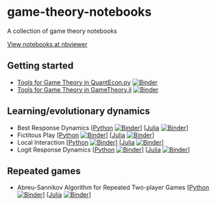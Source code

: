 # game-theory-notebooks
A collection of game theory notebooks

[View notebooks at nbviewer](https://nbviewer.jupyter.org/github/QuantEcon/game-theory-notebooks/)

## Getting started

* [Tools for Game Theory in QuantEcon.py](https://nbviewer.jupyter.org/github/QuantEcon/game-theory-notebooks/blob/main/game_theory_py.ipynb)
  [![Binder](https://mybinder.org/badge_logo.svg)](https://mybinder.org/v2/gh/QuantEcon/game-theory-notebooks/main?labpath=game_theory_py.ipynb)
* [Tools for Game Theory in GameTheory.jl](https://nbviewer.jupyter.org/github/QuantEcon/game-theory-notebooks/blob/main/game_theory_jl.ipynb)
  [![Binder](https://mybinder.org/badge_logo.svg)](https://mybinder.org/v2/gh/QuantEcon/game-theory-notebooks/main?labpath=game_theory_jl.ipynb)

## Learning/evolutionary dynamics

* Best Response Dynamics
  [[Python](https://nbviewer.org/github/QuantEcon/game-theory-notebooks/blob/main/brd_py.ipynb)
   [![Binder](https://mybinder.org/badge_logo.svg)](https://mybinder.org/v2/gh/QuantEcon/game-theory-notebooks/main?labpath=brd_py.ipynb)]
  [[Julia](https://nbviewer.org/github/QuantEcon/game-theory-notebooks/blob/main/brd_jl.ipynb)
   [![Binder](https://mybinder.org/badge_logo.svg)](https://mybinder.org/v2/gh/QuantEcon/game-theory-notebooks/main?labpath=brd_jl.ipynb)]
* Fictitous Play
  [[Python](https://nbviewer.org/github/QuantEcon/game-theory-notebooks/blob/main/fictplay_py.ipynb)
   [![Binder](https://mybinder.org/badge_logo.svg)](https://mybinder.org/v2/gh/QuantEcon/game-theory-notebooks/main?labpath=fictplay_py.ipynb)]
  [[Julia](https://nbviewer.org/github/QuantEcon/game-theory-notebooks/blob/main/fictplay_jl.ipynb)
   [![Binder](https://mybinder.org/badge_logo.svg)](https://mybinder.org/v2/gh/QuantEcon/game-theory-notebooks/main?labpath=fictplay_jl.ipynb)]
* Local Interaction
  [[Python](https://nbviewer.org/github/QuantEcon/game-theory-notebooks/blob/main/localint_py.ipynb)
   [![Binder](https://mybinder.org/badge_logo.svg)](https://mybinder.org/v2/gh/QuantEcon/game-theory-notebooks/main?labpath=localint_py.ipynb)]
  [[Julia](https://nbviewer.org/github/QuantEcon/game-theory-notebooks/blob/main/localint_jl.ipynb)
   [![Binder](https://mybinder.org/badge_logo.svg)](https://mybinder.org/v2/gh/QuantEcon/game-theory-notebooks/main?labpath=localint_jl.ipynb)]
* Logit Response Dynamics
  [[Python](https://nbviewer.org/github/QuantEcon/game-theory-notebooks/blob/main/logitdyn_py.ipynb)
   [![Binder](https://mybinder.org/badge_logo.svg)](https://mybinder.org/v2/gh/QuantEcon/game-theory-notebooks/main?labpath=logitdyn_py.ipynb)]
  [[Julia](https://nbviewer.org/github/QuantEcon/game-theory-notebooks/blob/main/logitdyn_jl.ipynb)
   [![Binder](https://mybinder.org/badge_logo.svg)](https://mybinder.org/v2/gh/QuantEcon/game-theory-notebooks/main?labpath=logitdyn_jl.ipynb)]

## Repeated games

* Abreu-Sannikov Algorithm for Repeated Two-player Games
  [[Python](https://nbviewer.jupyter.org/github/QuantEcon/game-theory-notebooks/blob/main/as_py.ipynb)
   [![Binder](https://mybinder.org/badge_logo.svg)](https://mybinder.org/v2/gh/QuantEcon/game-theory-notebooks/main?labpath=as_py.ipynb)]
  [[Julia](https://nbviewer.jupyter.org/github/QuantEcon/game-theory-notebooks/blob/main/as_jl.ipynb)
   [![Binder](https://mybinder.org/badge_logo.svg)](https://mybinder.org/v2/gh/QuantEcon/game-theory-notebooks/main?labpath=as_jl.ipynb)]

